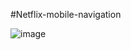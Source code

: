 #Netflix-mobile-navigation

![image](https://user-images.githubusercontent.com/81670997/174464056-ad05c5a4-26dd-4c4f-ad4a-dcabc7993717.png)
